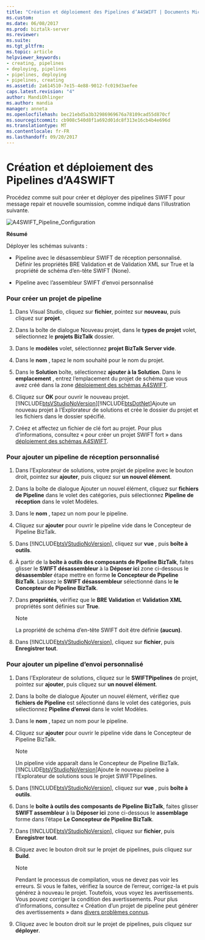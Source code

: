 ```yaml
---
title: "Création et déploiement des Pipelines d’A4SWIFT | Documents Microsoft"
ms.custom: 
ms.date: 06/08/2017
ms.prod: biztalk-server
ms.reviewer: 
ms.suite: 
ms.tgt_pltfrm: 
ms.topic: article
helpviewer_keywords:
- creating, pipelines
- deploying, pipelines
- pipelines, deploying
- pipelines, creating
ms.assetid: 2a614510-7e15-4e88-9012-fc019d3aefee
caps.latest.revision: "4"
author: MandiOhlinger
ms.author: mandia
manager: anneta
ms.openlocfilehash: bec21ebd5a3b32986969676a78109cad55d870cf
ms.sourcegitcommit: cb908c540d8f1a692d01dc8f313e16cb4b4e696d
ms.translationtype: MT
ms.contentlocale: fr-FR
ms.lasthandoff: 09/20/2017
---
```

# <a name="creating-and-deploying-a4swift-pipelines"></a>Création et déploiement des Pipelines d’A4SWIFT
Procédez comme suit pour créer et déployer des pipelines SWIFT pour message repair et nouvelle soumission, comme indiqué dans l’illustration suivante.  
  
 ![](../../adapters-and-accelerators/accelerator-swift/media/a4swift-pipeline-configuration.gif "A4SWIFT_Pipeline_Configuration")  
  
 **Résumé**  
  
 Déployer les schémas suivants :  
  
-   Pipeline avec le désassembleur SWIFT de réception personnalisé. Définir les propriétés BRE Validation et de Validation XML sur True et la propriété de schéma d’en-tête SWIFT (None).  
  
-   Pipeline avec l’assembleur SWIFT d’envoi personnalisé  
  
### <a name="to-create-a-pipeline-project"></a>Pour créer un projet de pipeline  
  
1.  Dans Visual Studio, cliquez sur **fichier**, pointez sur **nouveau**, puis cliquez sur **projet**.  
  
2.  Dans la boîte de dialogue Nouveau projet, dans le **types de projet** volet, sélectionnez le **projets BizTalk** dossier.  
  
3.  Dans le **modèles** volet, sélectionnez **projet BizTalk Server vide**.  
  
4.  Dans le **nom** , tapez le nom souhaité pour le nom du projet.  
  
5.  Dans le **Solution** boîte, sélectionnez **ajouter à la Solution**. Dans le **emplacement** , entrez l’emplacement du projet de schéma que vous avez créé dans la zone [déploiement des schémas A4SWIFT](../../adapters-and-accelerators/accelerator-swift/deploying-a4swift-schemas.md).  
  
6.  Cliquez sur **OK** pour ouvrir le nouveau projet.  
    [!INCLUDE[btsVStudioNoVersion](../../includes/btsvstudionoversion-md.md)][!INCLUDE[btsDotNet](../../includes/btsdotnet-md.md)]Ajoute un nouveau projet à l’Explorateur de solutions et crée le dossier du projet et les fichiers dans le dossier spécifié.  
  
7.  Créez et affectez un fichier de clé fort au projet. Pour plus d’informations, consultez « pour créer un projet SWIFT fort » dans [déploiement des schémas A4SWIFT](../../adapters-and-accelerators/accelerator-swift/deploying-a4swift-schemas.md).  
  
### <a name="to-add-a-custom-receive-pipeline"></a>Pour ajouter un pipeline de réception personnalisé  
  
1.  Dans l’Explorateur de solutions, votre projet de pipeline avec le bouton droit, pointez sur **ajouter**, puis cliquez sur **un nouvel élément**.  
  
2.  Dans la boîte de dialogue Ajouter un nouvel élément, cliquez sur **fichiers de Pipeline** dans le volet des catégories, puis sélectionnez **Pipeline de réception** dans le volet Modèles.  
  
3.  Dans le **nom** , tapez un nom pour le pipeline.  
  
4.  Cliquez sur **ajouter** pour ouvrir le pipeline vide dans le Concepteur de Pipeline BizTalk.  
  
5.  Dans [!INCLUDE[btsVStudioNoVersion](../../includes/btsvstudionoversion-md.md)], cliquez sur **vue** , puis **boîte à outils**.  
  
6.  À partir de la **boîte à outils des composants de Pipeline BizTalk**, faites glisser le **SWIFT désassembleur** à la **Déposer ici** zone ci-dessous le **désassembler** étape mettre en forme **le Concepteur de Pipeline BizTalk**. Laissez le **SWIFT désassembleur** sélectionné dans le **le Concepteur de Pipeline BizTalk**.  
  
7.  Dans **propriétés**, vérifiez que le **BRE Validation** et **Validation XML** propriétés sont définies sur **True**.  
  
    > [!NOTE]
    >  La propriété de schéma d’en-tête SWIFT doit être définie **(aucun)**.  
  
8.  Dans [!INCLUDE[btsVStudioNoVersion](../../includes/btsvstudionoversion-md.md)], cliquez sur **fichier**, puis **Enregistrer tout**.  
  
### <a name="to-add-a-custom-send-pipeline"></a>Pour ajouter un pipeline d’envoi personnalisé  
  
1.  Dans l’Explorateur de solutions, cliquez sur le **SWIFTPipelines** de projet, pointez sur **ajouter**, puis cliquez sur **un nouvel élément**.  
  
2.  Dans la boîte de dialogue Ajouter un nouvel élément, vérifiez que **fichiers de Pipeline** est sélectionné dans le volet des catégories, puis sélectionnez **Pipeline d’envoi** dans le volet Modèles.  
  
3.  Dans le **nom** , tapez un nom pour le pipeline.  
  
4.  Cliquez sur **ajouter** pour ouvrir le pipeline vide dans le Concepteur de Pipeline BizTalk.  
  
    > [!NOTE]
    >  Un pipeline vide apparaît dans le Concepteur de Pipeline BizTalk. [!INCLUDE[btsVStudioNoVersion](../../includes/btsvstudionoversion-md.md)]Ajoute le nouveau pipeline à l’Explorateur de solutions sous le projet SWIFTPipelines.  
  
5.  Dans [!INCLUDE[btsVStudioNoVersion](../../includes/btsvstudionoversion-md.md)], cliquez sur **vue** , puis **boîte à outils**.  
  
6.  Dans le **boîte à outils des composants de Pipeline BizTalk**, faites glisser **SWIFT assembleur** à la **Déposer ici** zone ci-dessous le **assemblage** forme dans l’étape **Le Concepteur de Pipeline BizTalk**.  
  
7.  Dans [!INCLUDE[btsVStudioNoVersion](../../includes/btsvstudionoversion-md.md)], cliquez sur **fichier**, puis **Enregistrer tout**.  
  
8.  Cliquez avec le bouton droit sur le projet de pipelines, puis cliquez sur **Build**.  
  
    > [!NOTE]
    >  Pendant le processus de compilation, vous ne devez pas voir les erreurs. Si vous le faites, vérifiez la source de l’erreur, corrigez-la et puis générez à nouveau le projet. Toutefois, vous voyez les avertissements. Vous pouvez corriger la condition des avertissements. Pour plus d’informations, consultez « Création d’un projet de pipeline peut générer des avertissements » dans [divers problèmes connus](http://msdn.microsoft.com/library/bc94c781-2a56-4f80-8ecb-e654de2f6ed6).  
  
9. Cliquez avec le bouton droit sur le projet de pipelines, puis cliquez sur **déployer**.